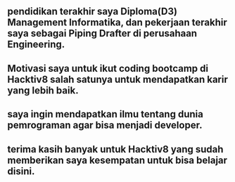 [//]: # (Ceritakan sedikit tentang latar belakangmu seperti pendidikan terakhir atau pekerjaan sebelumnya)
## pendidikan terakhir saya Diploma(D3) Management Informatika, dan pekerjaan terakhir saya sebagai Piping Drafter di perusahaan Engineering.

[//]: # (Motivasi apa yang mendorongmu untuk ikut program coding bootcamp di Hacktiv8?)
## Motivasi saya untuk  ikut coding bootcamp di Hacktiv8 salah satunya untuk mendapatkan karir yang lebih baik.

[//]: # (Beri tahu kami, apa yang ingin kamu dapatkan di Hacktiv8 dan apa yang ingin kamu capai setelah lulus dari sini?)
## saya ingin mendapatkan ilmu tentang dunia pemrograman agar bisa menjadi developer.

[//]: # (Apakah ada hal lain yang ingin disampaikan? Bila ada, kamu bebas untuk menuliskannya)
## terima kasih banyak untuk Hacktiv8 yang sudah memberikan saya kesempatan untuk bisa belajar disini.
